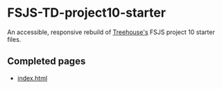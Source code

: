 # FSJS-TD-project10-starter

An accessible, responsive rebuild of [Treehouse's](https://teamtreehouse.com/) FSJS project 10 starter files.

## Completed pages

* [index.html](https://anwarmontasir.github.io/FSJS-TD-project10-starter/markup/index.html)